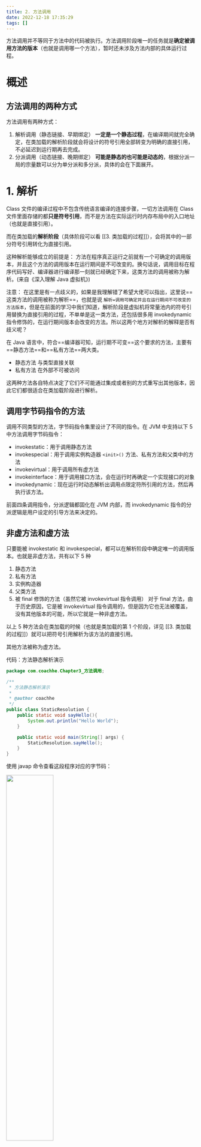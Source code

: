 ```yaml
---
title: 2. 方法调用  
date: 2022-12-18 17:35:29  
tags: []  
---
```


方法调用并不等同于方法中的代码被执行。方法调用阶段唯一的任务就是**确定被调用方法的版本**（也就是调用哪一个方法），暂时还未涉及方法内部的具体运行过程。

# 概述

## 方法调用的两种方式

方法调用有两种方式：
1. 解析调用（静态链接、早期绑定）
	**一定是一个静态过程**，在编译期间就完全确定，在类加载的解析阶段就会将设计的符号引用全部转变为明确的直接引用，不必延迟到运行期再去完成。
2. 分派调用（动态链接、晚期绑定）
	**可能是静态的也可能是动态的**，根据分派一局的宗量数可以分为单分派和多分派，具体的会在下面展开。



# 1. 解析

Class 文件的编译过程中不包含传统语言编译的连接步骤，一切方法调用在 Class 文件里面存储的都**只是符号引用**，而不是方法在实际运行时内存布局中的入口地址（也就是直接引用）。

而在类加载的**解析阶段**（具体阶段可以看 [[3. 类加载的过程]]），会将其中的一部分符号引用转化为直接引用。

这种解析能够成立的前提是：
方法在程序真正运行之前就有一个可确定的调用版本，并且这个方法的调用版本在运行期间是不可改变的。换句话说，调用目标在程序代码写好、编译器进行编译那一刻就已经确定下来，这类方法的调用被称为解析。(来自《深入理解 Java 虚拟机》)

注意：
在这里是有一点歧义的，如果是我理解错了希望大佬可以指出，这里说==这类方法的调用被称为解析==，也就是说 `解析=调用可确定并且在运行期间不可改变的方法版本`，但是在前面的学习中我们知道，解析阶段是虚拟机将常量池内的符号引用替换为直接引用的过程，不单单是这一类方法，还包括很多用 invokedynamic 指令修饰的，在运行期间版本会改变的方法。所以这两个地方对解析的解释是否有歧义呢？

在 Java 语言中，符合==编译器可知，运行期不可变==这个要求的方法，主要有==静态方法==和==私有方法==两大类。

- 静态方法
  与类型直接关联
- 私有方法
  在外部不可被访问

这两种方法各自特点决定了它们不可能通过集成或者别的方式重写出其他版本，因此它们都很适合在类加载阶段进行解析。

## 调用字节码指令的方法

调用不同类型的方法，字节码指令集里设计了不同的指令。在 JVM 中支持以下 5 中方法调用字节码指令：

- invokestatic：用于调用静态方法
- invokespecial：用于调用实例构造器 `<init>()` 方法、私有方法和父类中的方法
- invokevirtual：用于调用所有虚方法
- invokeinterface：用于调用接口方法，会在运行时再确定一个实现接口的对象
- invokedynamic：现在运行时动态解析出调用点限定符所引用的方法，然后再执行该方法。

前面四条调用指令，分派逻辑都固化在 JVM 内部，而 invokedynamic 指令的分派逻辑是用户设定的引导方法来决定的。

## 非虚方法和虚方法

只要能被 invokestatic 和 invokespecial，都可以在解析阶段中确定唯一的调用版本。也就是非虚方法，共有以下 5 种

1. 静态方法
2. 私有方法
3. 实例构造器
4. 父类方法
5. 被 final 修饰的方法（虽然它被 invokevirtual 指令调用）
   对于 final 方法，由于历史原因，它是被 invokevirtual 指令调用的，但是因为它也无法被覆盖，没有其他版本的可能，所以它就是一种非虚方法。

以上 5 种方法会在类加载的时候（也就是类加载的第 1 个阶段，详见 [[3. 类加载的过程]]）就可以把符号引用解析为该方法的直接引用。

其他方法被称为虚方法。

代码：方法静态解析演示

```java
package com.coachhe.Chapter3_方法调用;

/**
 * 方法静态解析演示
 *
 * @author coachhe
 */
public class StaticResolution {
    public static void sayHello(){
        System.out.println("Hello World");
    }

    public static void main(String[] args) {
        StaticResolution.sayHello();
    }
}

```

使用 javap 命令查看这段程序对应的字节码：

<img src=" https://coachhe-1305181419.cos.ap-guangzhou.myqcloud.com/Redis/20221212132030.png" width = "50%" />

可以看到，的确是通过 invokestatic 命令来调用 sayHello () 方法，而且其调用的方法版本已经在编译时明确以常量池项的形式固化在字节码指令的参数之中（常量池 #5 号）：

<img src=" https://coachhe-1305181419.cos.ap-guangzhou.myqcloud.com/Redis/20221212131955.png" width = "80%" />

可以看到，和 String 进行了绑定。

# 2. 分派